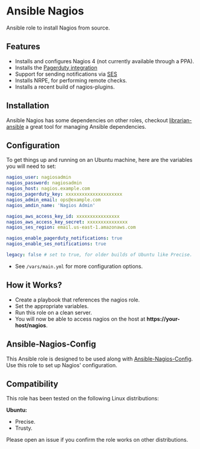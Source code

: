 Ansible Nagios
==============

Ansible role to install Nagios from source.

Features
--------

* Installs and configures Nagios 4 (not currently available through a PPA).
* Installs the [Pagerduty integration](https://www.pagerduty.com/docs/guides/nagios-integration-guide/)
* Support for sending notifications via [SES](http://github.com/npm/notify-by-ses)
* Installs NRPE, for performing remote checks.
* Installs a recent build of nagios-plugins.

Installation
------------

Ansible Nagios has some dependencies on other roles, checkout [librarian-ansible](https://github.com/bcoe/librarian-ansible)
a great tool for managing Ansible dependencies.

Configuration
-------------

To get things up and running on an Ubuntu machine, here are the variables you will need to set:

```yaml
nagios_user: nagiosadmin
nagios_password: nagiosadmin
nagios_host: nagios.example.com
nagios_pagerduty_key: xxxxxxxxxxxxxxxxxxxxx
nagios_admin_email: ops@example.com
nagios_amdin_name: 'Nagios Admin'

nagios_aws_access_key_id: xxxxxxxxxxxxxxxx
nagios_aws_access_key_secret: xxxxxxxxxxxxxxx
nagios_ses_region: email.us-east-1.amazonaws.com

nagios_enable_pagerduty_notifications: true
nagios_enable_ses_notifications: true

legacy: false # set to true, for older builds of Ubuntu like Precise.
```

* See `/vars/main.yml` for more configuration options.

How it Works?
------------

* Create a playbook that references the nagios role.
* Set the appropriate variables.
* Run this role on a clean server.
* You will now be able to access nagios on the host at **https://your-host/nagios**.

Ansible-Nagios-Config
---------------------

This Ansible role is designed to be used along with [Ansible-Nagios-Config](http://github.com/npm/ansible-nagios-config).
Use this role to set up Nagios' configuration.

Compatibility
---------

This role has been tested on the following Linux distributions:

**Ubuntu:**

* Precise.
* Trusty.

Please open an issue if you confirm the role works on other distributions.
